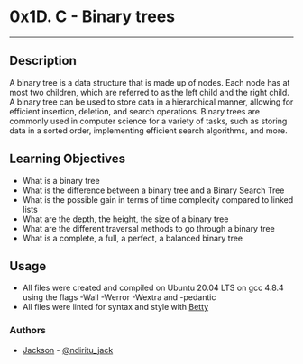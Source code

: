 # 0x1D. C - Binary trees
<hr>


## Description
A binary tree is a data structure that is made up of nodes. Each node has at most two children, which are referred to as the left child and the right child. A binary tree can be used to store data in a hierarchical manner, allowing for efficient insertion, deletion, and search operations. Binary trees are commonly used in computer science for a variety of tasks, such as storing data in a sorted order, implementing efficient search algorithms, and more.

## Learning Objectives
* What is a binary tree
* What is the difference between a binary tree and a Binary Search Tree
* What is the possible gain in terms of time complexity compared to linked lists
* What are the depth, the height, the size of a binary tree
* What are the different traversal methods to go through a binary tree
* What is a complete, a full, a perfect, a balanced binary tree

## Usage

* All files were created and compiled on Ubuntu 20.04 LTS on gcc 4.8.4 \
using the flags -Wall -Werror -Wextra and -pedantic
* All files were linted for syntax and style with [Betty](https://github.com/holbertonschool/Betty)

### Authors
* [Jackson](https://github.com/jackmarley254) - [@ndiritu_jack](https://twitter.com/ndiritu_jack)
